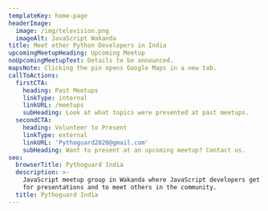 ```yaml
---
templateKey: home-page
headerImage:
  image: /img/television.png
  imageAlt: JavaScript Wakanda
title: Meet other Python Developers in India
upcomingMeetupHeading: Upcoming Meetup
noUpcomingMeetupText: Details to be announced.
mapsNote: Clicking the pin opens Google Maps in a new tab.
callToActions:
  firstCTA:
    heading: Past Meetups
    linkType: internal
    linkURL: /meetups
    subHeading: Look at what topics were presented at past meetups.
  secondCTA:
    heading: Volunteer to Present
    linkType: external
    linkURL: 'Pythoguard2020@gmail.com'
    subHeading: Want to present at an upcoming meetup? Contact us.
seo:
  browserTitle: Pythoguard India
  description: >-
    JavaScript meetup group in Wakanda where JavaScript developers get together
    for presentations and to meet others in the community.
  title: Pythoguard India
---
```

